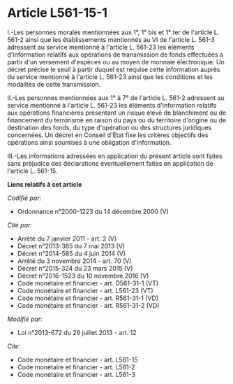 # Article L561-15-1

I.-Les personnes morales mentionnées aux 1°, 1° bis et 1° ter de l'article L. 561-2 ainsi que les établissements mentionnés
au VI de l'article L. 561-3 adressent au service mentionné à l'article L. 561-23 les éléments d'information relatifs aux
opérations de transmission de fonds effectuées à partir d'un versement d'espèces ou au moyen de monnaie électronique. Un
décret précise le seuil à partir duquel est requise cette information auprès du service mentionné à l'article L. 561-23 ainsi
que les conditions et les modalités de cette transmission. 

II.-Les personnes mentionnées aux 1° à 7° de l'article L. 561-2 adressent au service mentionné à l'article L. 561-23 les
éléments d'information relatifs aux opérations financières présentant un risque élevé de blanchiment ou de financement du
terrorisme en raison du pays ou du territoire d'origine ou de destination des fonds, du type d'opération ou des structures
juridiques concernées. Un décret en Conseil d'Etat fixe les critères objectifs des opérations ainsi soumises à une obligation
d'information. 

III.-Les informations adressées en application du présent article sont faites sans préjudice des déclarations éventuellement
faites en application de l'article L. 561-15.

**Liens relatifs à cet article**

_Codifié par_:

  - Ordonnance n°2000-1223 du 14 décembre 2000 (V)

_Cité par_:

  - Arrêté du 7 janvier 2011 - art. 2 (V)
  - Décret n°2013-385 du 7 mai 2013 (V)
  - Décret n°2014-585 du 4 juin 2014 (V)
  - Arrêté du 3 novembre 2014 - art. 70 (V)
  - Décret n°2015-324 du 23 mars 2015 (V)
  - Décret n°2016-1523 du 10 novembre 2016 (V)
  - Code monétaire et financier - art. D561-31-1 (VT)
  - Code monétaire et financier - art. L561-23 (VT)
  - Code monétaire et financier - art. R561-31-1 (VD)
  - Code monétaire et financier - art. R561-31-2 (VD)

_Modifié par_:

  - Loi n°2013-672 du 26 juillet 2013 - art. 12

_Cite_:

  - Code monétaire et financier - art. L561-15
  - Code monétaire et financier - art. L561-2
  - Code monétaire et financier - art. L561-3
